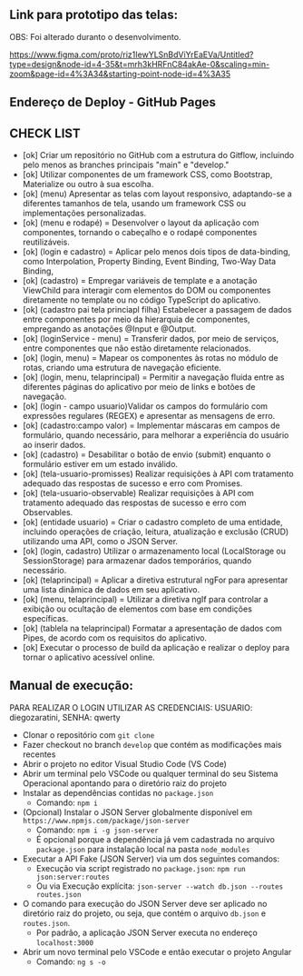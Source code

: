 ## Link para prototipo das telas: 

OBS: Foi alterado duranto o desenvolvimento.

https://www.figma.com/proto/riz1IewYLSnBdViYrEaEVa/Untitled?type=design&node-id=4-35&t=mrh3kHRFnC84akAe-0&scaling=min-zoom&page-id=4%3A34&starting-point-node-id=4%3A35

## Endereço de Deploy - GitHub Pages




## CHECK LIST 

- [ok] Criar um repositório no GitHub com a estrutura do Gitflow, incluindo pelo menos as branches principais "main" e "develop."
- [ok] Utilizar componentes de um framework CSS, como Bootstrap, Materialize ou outro à sua escolha.
- [ok] (menu) Apresentar as telas com layout responsivo, adaptando-se a diferentes tamanhos de tela, usando um framework CSS ou implementações personalizadas.
- [ok] (menu e rodapé) = Desenvolver o layout da aplicação com componentes, tornando o cabeçalho e o rodapé componentes reutilizáveis.
- [ok] (login e cadastro) = Aplicar pelo menos dois tipos de data-binding, como Interpolation, Property Binding, Event Binding, Two-Way Data Binding, 
- [ok] (cadastro) = Empregar variáveis de template e a anotação ViewChild para interagir com elementos do DOM ou componentes diretamente no template ou no código TypeScript do aplicativo.
- [ok] (cadastro pai tela princiapl filha) Estabelecer a passagem de dados entre componentes por meio da hierarquia de componentes, empregando as anotações @Input e @Output.
- [ok] (loginService - menu) = Transferir dados, por meio de serviços, entre componentes que não estão diretamente relacionados.
- [ok] (login, menu) = Mapear os componentes às rotas no módulo de rotas, criando uma estrutura de navegação eficiente.
- [ok] (login, menu, telaprincipal) = Permitir a navegação fluida entre as diferentes páginas do aplicativo por meio de links e botões de navegação.
- [ok] (login - campo usuario)Validar os campos do formulário com expressões regulares (REGEX) e apresentar as mensagens de erro.
- [ok] (cadastro:campo valor) = Implementar máscaras em campos de formulário, quando necessário, para melhorar a experiência do usuário ao inserir dados.
- [ok] (cadastro) = Desabilitar o botão de envio (submit) enquanto o formulário estiver em um estado inválido.
- [ok] (tela-usuario-promisses) Realizar requisições à API com tratamento adequado das respostas de sucesso e erro com Promises.
- [ok] (tela-usuario-observable) Realizar requisições à API com tratamento adequado das respostas de sucesso e erro com Observables.
- [ok] (entidade usuario) = Criar o cadastro completo de uma entidade, incluindo operações de criação, leitura, atualização e exclusão (CRUD) utilizando uma API, como o JSON Server.
- [ok] (login, cadastro) Utilizar o armazenamento local (LocalStorage ou SessionStorage) para armazenar dados temporários, quando necessário.
- [ok] (telaprincipal) = Aplicar a diretiva estrutural ngFor para apresentar uma lista dinâmica de dados em seu aplicativo.
- [ok] (menu, telaprincipal) = Utilizar a diretiva ngIf para controlar a exibição ou ocultação de elementos com base em condições específicas.
- [ok] (tablela na telaprincipal) Formatar a apresentação de dados com Pipes, de acordo com os requisitos do aplicativo.
- [ok] Executar o processo de build da aplicação e realizar o deploy para tornar o aplicativo acessível online.


## Manual de execução: 

PARA REALIZAR O LOGIN UTILIZAR AS CREDENCIAIS: USUARIO: diegozaratini, SENHA: qwerty

- Clonar o repositório com `git clone`
- Fazer checkout no branch `develop` que contém as modificações mais recentes
- Abrir o projeto no editor Visual Studio Code (VS Code)
- Abrir um terminal pelo VSCode ou qualquer terminal do seu Sistema Operacional apontando para o diretório raiz do projeto 
- Instalar as dependências contidas no `package.json`
  - Comando: `npm i`
- (Opcional) Instalar o JSON Server globalmente disponível em `https://www.npmjs.com/package/json-server`
  - Comando: `npm i -g json-server` 
  - É opcional porque a dependência já vem cadastrada no arquivo `package.json` para instalação local na pasta `node_modules`
- Executar a API Fake (JSON Server) via um dos seguintes comandos: 
  - Execução via script registrado no `package.json`: `npm run json:server:routes` 
  - Ou via Execução explícita: `json-server --watch db.json --routes routes.json`
- O comando para execução do JSON Server deve ser aplicado no diretório raiz do projeto, ou seja, que contém o arquivo `db.json` e `routes.json`.
  - Por padrão, a aplicação JSON Server executa no endereço `localhost:3000`    
- Abrir um novo terminal pelo VSCode e então executar o projeto Angular
  - Comando: `ng s -o`
